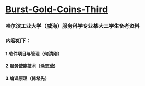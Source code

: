 # **<u>Burst-Gold-Coins-Third</u>**

### 哈尔滨工业大学（威海）服务科学专业某大三学生备考资料

### 内容如下：

#### 1.软件项目与管理（何清刚）

#### 2.服务使能技术（涂志莹)

#### 3.编译原理（韩希先）



